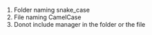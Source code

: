 1. Folder naming snake_case 
2. File naming CamelCase 
3. Donot include manager in the folder or the file 